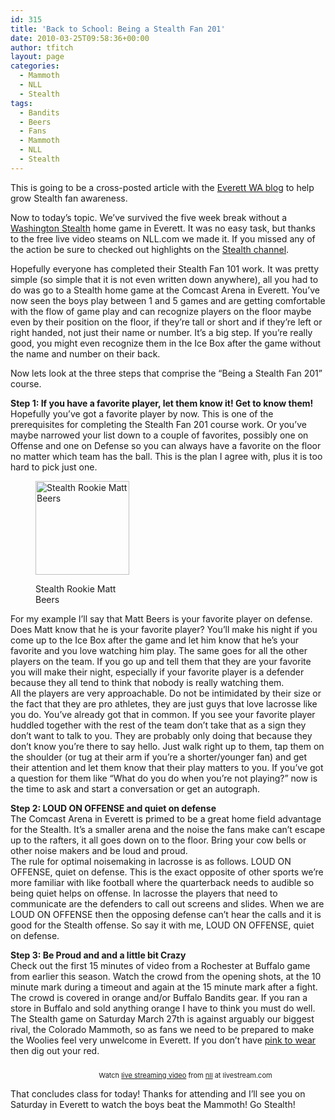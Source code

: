 ```yaml
---
id: 315
title: 'Back to School: Being a Stealth Fan 201'
date: 2010-03-25T09:58:36+00:00
author: tfitch
layout: page
categories:
  - Mammoth
  - NLL
  - Stealth
tags:
  - Bandits
  - Beers
  - Fans
  - Mammoth
  - NLL
  - Stealth
---
```

This is going to be a cross-posted article with the <a href="http://www.everettwablog.com" target="_new" rel="noopener noreferrer">Everett WA blog</a> to help grow Stealth fan awareness.

Now to today&#8217;s topic. We&#8217;ve survived the five week break without a [Washington Stealth](http://www.stealthlax.com) home game in Everett. It was no easy task, but thanks to the free live video steams on NLL.com we made it. If you missed any of the action be sure to checked out highlights on the [Stealth channel](http://www.nll.com/live-stealth.htm).

Hopefully everyone has completed their Stealth Fan 101 work. It was pretty simple (so simple that it is not even written down anywhere), all you had to do was go to a Stealth home game at the Comcast Arena in Everett. You&#8217;ve now seen the boys play between 1 and 5 games and are getting comfortable with the flow of game play and can recognize players on the floor maybe even by their position on the floor, if they&#8217;re tall or short and if they&#8217;re left or right handed, not just their name or number. It&#8217;s a big step. If you&#8217;re really good, you might even recognize them in the Ice Box after the game without the name and number on their back.

Now lets look at the three steps that comprise the &#8220;Being a Stealth Fan 201&#8221; course.

**Step 1: If you have a favorite player, let them know it! Get to know them!**  
Hopefully you&#8217;ve got a favorite player by now. This is one of the prerequisites for completing the Stealth Fan 201 course work. Or you&#8217;ve maybe narrowed your list down to a couple of favorites, possibly one on Offense and one on Defense so you can always have a favorite on the floor no matter which team has the ball. This is the plan I agree with, plus it is too hard to pick just one.<figure id="attachment_295" aria-describedby="caption-attachment-295" style="width: 150px" class="wp-caption alignright">

<img class="size-thumbnail wp-image-295" title="matt_beers" src="http://www.thestealthdragon.com/wp-content/uploads/2010/01/matt_beers-150x150.jpg" alt="Stealth Rookie Matt Beers" width="150" height="150" /> <figcaption id="caption-attachment-295" class="wp-caption-text">Stealth Rookie Matt Beers</figcaption></figure> 

For my example I&#8217;ll say that Matt Beers is your favorite player on defense. Does Matt know that he is your favorite player? You&#8217;ll make his night if you come up to the Ice Box after the game and let him know that he&#8217;s your favorite and you love watching him play. The same goes for all the other players on the team. If you go up and tell them that they are your favorite you will make their night, especially if your favorite player is a defender because they all tend to think that nobody is really watching them.  
All the players are very approachable. Do not be intimidated by their size or the fact that they are pro athletes, they are just guys that love lacrosse like you do. You&#8217;ve already got that in common. If you see your favorite player huddled together with the rest of the team don&#8217;t take that as a sign they don&#8217;t want to talk to you. They are probably only doing that because they don&#8217;t know you&#8217;re there to say hello. Just walk right up to them, tap them on the shoulder (or tug at their arm if you&#8217;re a shorter/younger fan) and get their attention and let them know that their play matters to you. If you&#8217;ve got a question for them like &#8220;What do you do when you&#8217;re not playing?&#8221; now is the time to ask and start a conversation or get an autograph.

**Step 2: LOUD ON OFFENSE and quiet on defense**  
The Comcast Arena in Everett is primed to be a great home field advantage for the Stealth. It&#8217;s a smaller arena and the noise the fans make can&#8217;t escape up to the rafters, it all goes down on to the floor. Bring your cow bells or other noise makers and be loud and proud.  
The rule for optimal noisemaking in lacrosse is as follows. LOUD ON OFFENSE, quiet on defense. This is the exact opposite of other sports we&#8217;re more familiar with like football where the quarterback needs to audible so being quiet helps on offense. In lacrosse the players that need to communicate are the defenders to call out screens and slides. When we are LOUD ON OFFENSE then the opposing defense can&#8217;t hear the calls and it is good for the Stealth offense. So say it with me, LOUD ON OFFENSE, quiet on defense.

**Step 3: Be Proud and and a little bit Crazy**  
Check out the first 15 minutes of video from a Rochester at Buffalo game from earlier this season. Watch the crowd from the opening shots, at the 10 minute mark during a timeout and again at the 15 minute mark after a fight. The crowd is covered in orange and/or Buffalo Bandits gear. If you ran a store in Buffalo and sold anything orange I have to think you must do well. The Stealth game on Saturday March 27th is against arguably our biggest rival, the Colorado Mammoth, so as fans we need to be prepared to make the Woolies feel very unwelcome in Everett. If you don&#8217;t have [pink to wear](http://www.stealthlax.com/articles/view/418/) then dig out your red.



<div style="font-size: 11px; padding-top: 10px; text-align: center; width: 560px;">
  Watch <a title="live streaming video" href="http://www.livestream.com/?utm_source=lsplayer&utm_medium=embed&utm_campaign=footerlinks">live streaming video</a> from <a title="Watch nll at livestream.com" href="http://www.livestream.com/nll?utm_source=lsplayer&utm_medium=embed&utm_campaign=footerlinks">nll</a> at livestream.com
</div>

That concludes class for today! Thanks for attending and I&#8217;ll see you on Saturday in Everett to watch the boys beat the Mammoth! Go Stealth!
